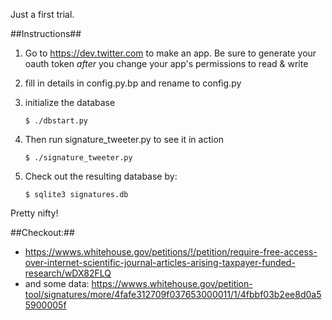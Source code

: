 Just a first trial.

##Instructions##

1.	Go to https://dev.twitter.com to make an app.  Be sure to generate your oauth token _after_ you change your app's permissions to read & write

2.	fill in details in config.py.bp and rename to config.py

3.	initialize the database

	    $ ./dbstart.py

4.	Then run signature_tweeter.py to see it in action

	    $ ./signature_tweeter.py

5.	Check out the resulting database by:
      
	    $ sqlite3 signatures.db

Pretty nifty!

##Checkout:##

*	https://wwws.whitehouse.gov/petitions/!/petition/require-free-access-over-internet-scientific-journal-articles-arising-taxpayer-funded-research/wDX82FLQ
*	and some data: https://wwws.whitehouse.gov/petition-tool/signatures/more/4fafe312709f037653000011/1/4fbbf03b2ee8d0a55900005f
